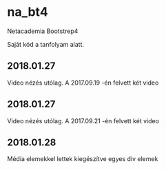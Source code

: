 # na_bt4
Netacademia Bootstrep4

Saját kód a tanfolyam alatt.

## 2018.01.27
Video nézés utólag. A 2017.09.19 -én felvett két video

## 2018.01.27
Video nézés utólag. A 2017.09.21 -én felvett két video

## 2018.01.28
Média elemekkel lettek kiegészítve egyes div elemek

